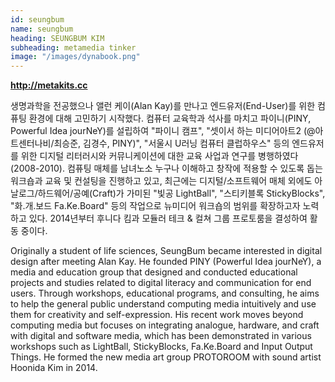 ```yaml
---
id: seungbum
name: seungbum
heading: SEUNGBUM KIM
subheading: metamedia tinker
image: "/images/dynabook.png"
---
```

<b><a href="http://metakits.cc">http://metakits.cc</a></b>

생명과학을 전공했으나 앨런 케이(Alan Kay)를 만나고 엔드유저(End-User)를 위한 컴퓨팅 환경에 대해 고민하기 시작했다. 컴퓨터 교육학과 석사를 마치고 파이니(PINY, Powerful Idea jourNeY)를 설립하여 "파이니 캠프", "셋이서 하는 미디어아트2 (@아트센터나비/최승준, 김경수, PINY)", "서울시 U러닝 컴퓨터 클럽하우스" 등의 엔드유저를 위한 디지털 리터러시와 커뮤니케이션에 대한 교육 사업과 연구를 병행하였다(2008-2010). 컴퓨팅 매체를 남녀노소 누구나 이해하고 창작에 적용할 수 있도록 돕는 워크숍과 교육 및 컨설팅을 진행하고 있고, 최근에는 디지털/소프트웨어 매체 외에도 아날로그/하드웨어/공예(Craft)가 가미된 "빛공 LightBall", "스티키블록 StickyBlocks", "화.개.보드 Fa.Ke.Board" 등의 작업으로 뉴미디어 워크숍의 범위를 확장하고자 노력하고 있다.  2014년부터 후니다 킴과 모듈러 테크 & 컬쳐 그룹 프로토룸을 결성하여 활동 중이다.

Originally a student of life sciences, SeungBum became interested in digital design after meeting Alan Kay. He founded PINY (Powerful Idea jourNeY), a media and education group that designed and conducted educational projects and studies related to digital literacy and communication for end users. Through workshops, educational programs, and consulting, he aims to help the general public understand computing media intuitively and use them for creativity and self-expression. His recent work moves beyond computing media but focuses on integrating analogue, hardware, and craft with digital and software media, which has been demonstrated in various workshops such as LightBall, StickyBlocks, Fa.Ke.Board and Input Output Things. He formed the new media art group PROTOROOM with sound artist Hoonida Kim in 2014.


